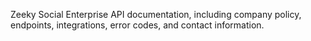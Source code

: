 Zeeky Social Enterprise API documentation, including company policy, endpoints, integrations, error codes, and contact information.
